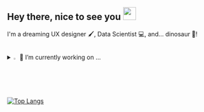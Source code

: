 ## Hey there, nice to see you <img src="https://github.com/Tarikul-Islam-Anik/Animated-Fluent-Emojis/blob/master/Emojis/Smilies/Blue%20Heart.png" width="30" />


I'm a dreaming UX designer 🖌️, Data Scientist 💻, and... dinosaur 🦖!


<br>

<!--
**MinJae7707/MinJae7707** is a ✨ _special_ ✨ repository because its `README.md` (this file) appears on your GitHub profile.

Here are some ideas to get you started:

- 🔭 I’m currently working on ...
- 🌱 I’m currently learning ...
- 👯 I’m looking to collaborate on ...
- 🤔 I’m looking for help with ...
- 💬 Ask me about ...
- 📫 How to reach me: ...
- 😄 Pronouns: ...
- ⚡ Fun fact: ...
-->


<details>
<summary>
  <img src="https://raw.githubusercontent.com/Tarikul-Islam-Anik/Animated-Fluent-Emojis/master/Emojis/Hand%20gestures/Eyes.png" alt="Eyes" width="2%" /> 🔭 I’m currently working on ... 
</summary>
   <br>  
![c](https://img.shields.io/badge/C-00599C?style=for-the-badge&logo=c&logoColor=white) ![python](https://img.shields.io/badge/Python-14354C?style=for-the-badge&logo=python&logoColor=white)

</details>


[![Top Langs](https://github-readme-stats.vercel.app/api/top-langs/?username=MinJae7707)](https://github.com/anuraghazra/github-readme-stats)


